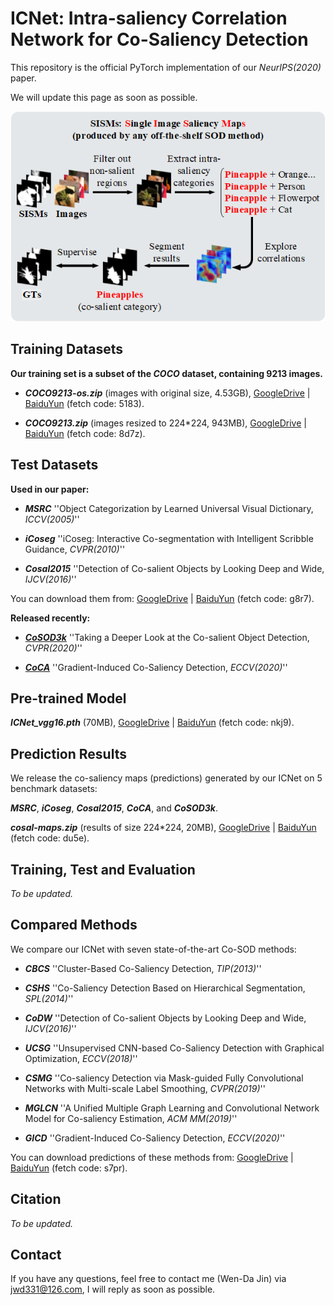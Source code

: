 # **ICNet: Intra-saliency Correlation Network for Co-Saliency Detection**

This repository is the official PyTorch implementation of our *NeurIPS(2020)* paper.

We will update this page as soon as possible.

![avatar](./thumbnail.png)

## Training Datasets

**Our training set is a subset of the *COCO* dataset, containing 9213 images.**

* ***COCO9213-os.zip*** (images with original size, 4.53GB), [GoogleDrive](https://drive.google.com/file/d/1fOfSX_CtWizDapB0OeTJxAydL2yDOP5H/view?usp=sharing) | [BaiduYun](https://pan.baidu.com/s/1wOxdP6EQEqMwjg3_v1z2-A) (fetch code: 5183).

* ***COCO9213.zip*** (images resized to 224*224, 943MB), [GoogleDrive](https://drive.google.com/file/d/1GbA_WKvJm04Z1tR8pTSzBdYVQ75avg4f/view?usp=sharing) | [BaiduYun](https://pan.baidu.com/s/1r-qCLeG3L6i-OrBfKrXANg) (fetch code: 8d7z).

## Test Datasets

**Used in our paper:**

* ***MSRC***		''Object Categorization by Learned Universal Visual Dictionary, *ICCV(2005)*''

* ***iCoseg***		''iCoseg: Interactive Co-segmentation with Intelligent Scribble Guidance, *CVPR(2010)*''

* ***Cosal2015***	''Detection of Co-salient Objects by Looking Deep and Wide, *IJCV(2016)*''

You can download them from: [GoogleDrive](https://drive.google.com/file/d/1fvXvSwiJ5VGk-DuSHJxTw1xsi90FGuAL/view?usp=sharing) | [BaiduYun](https://pan.baidu.com/s/14VXYWO8doyppbonBUyEPpw) (fetch code: g8r7).

**Released recently:**

* **[*CoSOD3k*](http://dpfan.net/CoSOD3K/)**	''Taking a Deeper Look at the Co-salient Object Detection, *CVPR(2020)*''

* **[*CoCA*](http://zhaozhang.net/coca.html)**		''Gradient-Induced Co-Saliency Detection, *ECCV(2020)*''

## Pre-trained Model

***ICNet_vgg16.pth*** (70MB), [GoogleDrive](https://drive.google.com/file/d/1wcT_XmwlshbLqCiJetmzQwi1ZNAzxiSU/view?usp=sharing) | [BaiduYun](https://pan.baidu.com/s/1__iiBcAI2S-Ns9MZnZwp8g) (fetch code: nkj9).

## Prediction Results

We release the co-saliency maps (predictions) generated by our ICNet on 5 benchmark datasets:

***MSRC***, ***iCoseg***, ***Cosal2015***, ***CoCA***, and ***CoSOD3k***.

***cosal-maps.zip*** (results of size 224*224, 20MB), [GoogleDrive](https://drive.google.com/file/d/1q9CAzPf5U3VPa_DGxzUGI_DANCuw_WEk/view?usp=sharing) | [BaiduYun](https://pan.baidu.com/s/1qbPJKMTiVStqjSGYWuqSgQ) (fetch code: du5e).

## Training, Test and Evaluation

*To be updated.*

## Compared Methods

We compare our ICNet with seven state-of-the-art Co-SOD methods:

* ***CBCS***		''Cluster-Based Co-Saliency Detection, *TIP(2013)*''​			  

* ***CSHS***		''Co-Saliency Detection Based on Hierarchical Segmentation, *SPL(2014)*''

* ***CoDW***		''Detection of Co-salient Objects by Looking Deep and Wide, *IJCV(2016)*''

* ***UCSG***		''Unsupervised CNN-based Co-Saliency Detection with Graphical Optimization, *ECCV(2018)*''

* ***CSMG***		''Co-saliency Detection via Mask-guided Fully Convolutional Networks with Multi-scale Label Smoothing, *CVPR(2019)*''

* ***MGLCN***		''A Unified Multiple Graph Learning and Convolutional Network Model for Co-saliency Estimation, *ACM MM(2019)*''

* ***GICD***		''Gradient-Induced Co-Saliency Detection, *ECCV(2020)*''

You can download predictions of these methods from: [GoogleDrive](https://drive.google.com/drive/folders/1qdXWZQ-fF-WaCF-rat0Da7vFrAIYsj09?usp=sharing) | [BaiduYun](https://pan.baidu.com/s/10vpubz39atkg2lz095QvSQ) (fetch code: s7pr).

## Citation

*To be updated.*

## Contact

If you have any questions, feel free to contact me (Wen-Da Jin) via jwd331@126.com, I will reply as soon as possible.